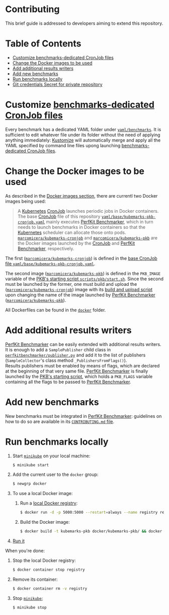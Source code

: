 # Contributing
This brief guide is addressed to developers aiming to extend this repository.

# Table of Contents

- [Customize benchmarks-dedicated CronJob files](#customize-benchmarks-dedicated-cronjob-files)
- [Change the Docker images to be used](#change-the-docker-images-to-be-used)
- [Add additional results writers](#add-additional-results-writers)
- [Add new benchmarks](#add-new-benchmarks)
- [Run benchmarks locally](#run-benchmarks-locally)
- [Git credentials Secret for private repository](#git-credentials-secret-for-private-repository)

# Customize [benchmarks-dedicated CronJob files](#dedicated-cronjob-files-for-benchmarks)
Every benchmark has a dedicated YAML folder under [`yaml/benchmarks`](../yaml/benchmarks).
It is sufficient to edit whatever file under its folder without the need of applying anything immediately: [Kustomize](https://kubernetes.io/docs/tasks/manage-kubernetes-objects/kustomization/) will automatically merge and apply all the YAML specified by command line files upong launching [benchmarks-dedicated CronJob files](#dedicated-cronjob-files-for-benchmarks).

# Change the Docker images to be used
As described in the [Docker images section](#docker-images), there are currentl two Docker images being used:
> A [Kubernetes](https://kubernetes.io/) [CronJob](https://kubernetes.io/docs/concepts/workloads/controllers/cron-jobs/) launches periodic jobs in Docker containers.
The base [CronJob](https://kubernetes.io/docs/concepts/workloads/controllers/cron-jobs/) file of this repository [`yaml/base/kubemarks-pkb-cronjob.yaml`](../yaml/base/kubemarks-pkb-cronjob.yaml) mainly executes [PerfKit Benchmarker](https://github.com/GoogleCloudPlatform/PerfKitBenchmarker), which in turn needs to launch benchmarks in Docker containers so that the [Kubernetes](https://kubernetes.io/) scheduler can allocate those onto pods.
[`marcomicera/kubemarks-cronjob`](https://hub.docker.com/r/marcomicera/kubemarks-cronjob) and [`marcomicera/kubemarks-pkb`](https://hub.docker.com/r/marcomicera/kubemarks-pkb) are the Docker images launched by the [CronJob](https://kubernetes.io/docs/concepts/workloads/controllers/cron-jobs/) and [PerfKit Benchmarker](https://github.com/GoogleCloudPlatform/PerfKitBenchmarker), respectively.

The first ([`marcomicera/kubemarks-cronjob`](https://hub.docker.com/r/marcomicera/kubemarks-cronjob)) is defined in the [base CronJob file `yaml/base/kubemarks-pkb-cronjob.yaml`](../yaml/base/kubemarks-pkb-cronjob.yaml).

The second image ([`marcomicera/kubemarks-pkb`](https://hub.docker.com/r/marcomicera/kubemarks-pkb)) is defined in the `PKB_IMAGE` variable of the [PKB's starting script `scripts/pkb/start.sh`](https://github.com/marcomicera/kubemarks/blob/master/scripts/pkb/start.sh).
Since the second must be launched by the former, one must build and upload the ([`marcomicera/kubemarks-cronjob`](https://hub.docker.com/r/marcomicera/kubemarks-cronjob)) image with its [build and upload script](../docker/kubemarks-cronjob/build_and_upload.sh) upon changing the name of the image launched by [PerfKit Benchmarker](https://github.com/marcomicera/PerfKitBenchmarker) ([`marcomicera/kubemarks-pkb`](https://hub.docker.com/r/marcomicera/kubemarks-pkb)).

All Dockerfiles can be found in the [`docker`](../docker) folder.

# Add additional results writers
[PerfKit Benchmarker](https://github.com/marcomicera/PerfKitBenchmarker) can be easily extended with additional results writers.
It is enough to add a `SamplePublisher` child class in [`perfkitbenchmarker/publisher.py`](https://github.com/marcomicera/PerfKitBenchmarker/blob/master/perfkitbenchmarker/publisher.py) and add it to the list of publishers (`SampleCollector`'s class method `_PublishersFromFlags()`).\
Results publishers must be enabled by means of flags, which are declared at the beginning of that very same file.
[PerfKit Benchmarker](https://github.com/marcomicera/PerfKitBenchmarker) is finally launched by the [PKB's starting script](https://github.com/marcomicera/kubemarks/blob/master/scripts/pkb/start.sh), which holds a `PKB_FLAGS` variable containing all the flags to be passed to [PerfKit Benchmarker](https://github.com/marcomicera/PerfKitBenchmarker).

# Add new benchmarks
New benchmarks must be integrated in [PerfKit Benchmarker](https://github.com/marcomicera/PerfKitBenchmarker): guidelines on how to do so are available in its [`CONTRIBUTING.md` file](https://github.com/marcomicera/PerfKitBenchmarker/blob/master/CONTRIBUTING.md).

# Run benchmarks locally

1. Start [`minikube`](https://github.com/kubernetes/minikube) on your local machine:
    ```bash
    $ minikube start
    ```
1. Add the current user to the `docker` group:
    ```bash
    $ newgrp docker
    ```

1.  To use a local Docker image:
    1. Run a [local Docker registry](https://docs.docker.com/registry/deploying/):
        ```bash
        $ docker run -d -p 5000:5000 --restart=always --name registry registry:2
        ```
    2. Build the Docker image:
        ```bash
        $ docker build -t kubemarks-pkb docker/kubemarks-pkb/ && docker tag kubemarks-pkb:latest marcomicera/kubemarks-pkb
        ```

1. [Run it](README.md#how-to-run-it)

When you're done:
1. Stop the local Docker registry:
    ```bash
    $ docker container stop registry
    ```
1. Remove its container:
    ```bash
    $ docker container rm -v registry
    ```
1. Stop [`minikube`](https://github.com/kubernetes/minikube);
    ```bash
    $ minikube stop
    ```
